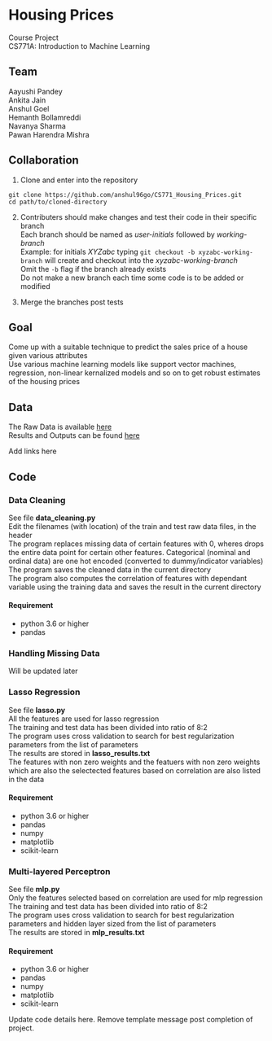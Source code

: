 Housing Prices
==============

Course Project  
CS771A: Introduction to Machine Learning

Team
----

Aayushi Pandey  
Ankita Jain  
Anshul Goel  
Hemanth Bollamreddi  
Navanya Sharma  
Pawan Harendra Mishra

Collaboration
------------

1. Clone and enter into the repository  
```
git clone https://github.com/anshul96go/CS771_Housing_Prices.git
cd path/to/cloned-directory
```

2. Contributers should make changes and test their code in their specific branch  
Each branch should be named as *user-initials* followed by *working-branch*  
Example: for initials *XYZabc* typing `git checkout -b xyzabc-working-branch` will create and checkout into the *xyzabc-working-branch*  
Omit the `-b` flag if the branch already exists  
Do not make a new branch each time some code is to be added or modified

3. Merge the branches post tests

Goal
----

Come up with a suitable technique to predict the sales price of a house given various attributes  
Use various machine learning models like support vector machines, regression, non-linear kernalized models and so on to get robust estimates of the housing prices

Data
-----
The Raw Data is available [here](https://www.kaggle.com/c/house-prices-advanced-regression-techniques/data)  
Results and Outputs can be found [here](https://drive.google.com/drive/folders/1W2xhJBTJ_nndlCDLJPFl-mL6uXBBLkCw?usp=sharing)

Add links here

Code
----

### Data Cleaning

See file **data_cleaning.py**  
Edit the filenames (with location) of the train and test raw data files, in the header  
The program replaces missing data of certain features with 0, wheres drops the entire data point for certain other features. Categorical (nominal and ordinal data) are one hot encoded (converted to dummy/indicator variables)  
The program saves the cleaned data in the current directory  
The program also computes the correlation of features with dependant variable using the training data and saves the result in the current directory  


#### Requirement

* python 3.6 or higher
* pandas

### Handling Missing Data

Will be updated later

### Lasso Regression

See file **lasso.py**  
All the features are used for lasso regression  
The training and test data has been divided into ratio of 8:2  
The program uses cross validation to search for best regularization parameters from the list of parameters  
The results are stored in **lasso_results.txt**  
The features with non zero weights and the featuers with non zero weights which are also the selectected features based on correlation are also listed in the data  

#### Requirement

* python 3.6 or higher
* pandas
* numpy
* matplotlib
* scikit-learn

### Multi-layered Perceptron
See file **mlp.py**  
Only the features selected based on correlation are used for mlp regression  
The training and test data has been divided into ratio of 8:2  
The program uses cross validation to search for best regularization parameters and hidden layer sized from the list of parameters  
The results are stored in **mlp_results.txt**  

#### Requirement

* python 3.6 or higher
* pandas
* numpy
* matplotlib
* scikit-learn

Update code details here. Remove template message post completion of project.
